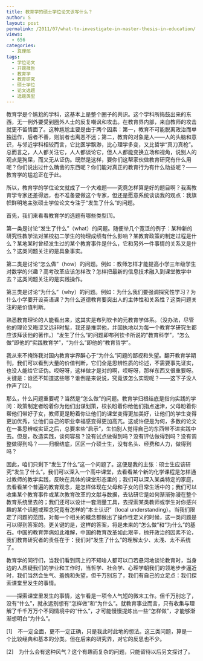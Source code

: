 ```yaml
---
title: 教育学的硕士学位论文该写什么？
author: S
layout: post
permalink: /2011/07/what-to-investigate-in-master-thesis-in-education/
views:
  - 656
categories:
  - 真理部
tags:
  - 学位论文
  - 开题报告
  - 教育学
  - 教育研究
  - 硕士学位
  - 论文选题
  - 选题类型
---
```

教育学是个尴尬的学科，这基本上是整个圈子的共识。这个学科所捣鼓出来的东西，无一例外要受到圈外人士的反复嘲讽和攻击。在教育界内部，来自教师的攻击就更不留情面了。这种尴尬主要是由于两个因素：第一，教育不可能脱离政治而单独运作，后者不善，则前者也离恶不远；第二，教育的对象是人——人的头脑和意识，与邻近学科相较而言，它比医学飘渺，比心理学多变，又比哲学“真刀真枪”。总而言之，人人都关注它，人人都谈论它，但人人都能变换立场和视角，说别人的观点是狗屎，而又无从证伪。既然是这样，要你们这帮家伙做教育研究有什么用呢？你们说出过什么确凿的东西呢？你们能对真正的教育行为有什么助益呢？——教育学的尴尬正在于此。

所以，教育学的学位论文就成了一个大难题——究竟怎样算是好的题目啊？我离教育学专家还差得远，也不准备要做这个专家，但还是愿意系统谈谈我的观点：我旗帜鲜明地主张硕士学位论文专注于“发生了什么”的问题。

首先，我们来看看教育学的选题有哪些类型[1]。

第一类是讨论“发生了什么”（what）的问题。随便举几个宽泛的例子：某种新的研究性教学法对某校初二学生的物理成绩有什么影响？某教育政策的制定过程是什么？某地某时曾经发生过的某个教育事件是什么，它和另外一件事情的关系又是什么？这类问题关注的是具象事实。

第二类是讨论“怎么做”（how）的问题。例如：教师怎样才能提高小学三年级学生对数学的兴趣？高考改革应该怎样改？怎样把最新的信息技术融入到课堂教学中去？这类问题关注的是实践操作。

第三类是讨论“为什么”（why）的问题。例如：为什么我们要强调探究性学习？为什么小学要开设英语课？为什么道德教育要突出人的主体性和关系性？这类问题关注的是价值判断。

熟悉教育理论的人能看出来，这其实是布列钦卡的元教育学体系。（没办法，尽管他的理论又晦涩又远非时髦，我还是推崇他，并固执地以为每一个教育学研究生都应该拜读他的著作。）“发生了什么”的问题即布列钦卡所说的“教育科学”，“怎么做”即他的“实践教育学”，“为什么”即他的“教育哲学”。

我从来不掩饰我对国内教育学界醉心于“为什么”问题的鄙视和失望。翻开教育学期刊，我们可以看到大量的价值判断，它们全是思辨性质的论述，不需要事先证实，也没人能给它证伪。哎呀呀，这样做才是对的啊，哎呀呀，那样东西又很重要呀。关键是：谁还不知道这些哪？谁倒是来说说，究竟该怎么实现呢？——这下子没人作声了[2]。

那么，什么问题重要呢？当然是“怎么做”的问题。教育学归根结底是指向实践的学问：政策制定者盼着你为他们出谋划策，校长盼着你给他们指点迷津，父母盼着你帮他们带好子女，教师更是盼着你让他们的课堂变得更加美好，让他们的学生变得更加优秀，让他们自己的职业幸福感变得更加高亢。这或许便是为何，多数的论文在一番思辨或实证之后，总要来些“启示”，生怕别人觉得自己的东西带不进实践中去。但是，改造实践，谈何容易？没有试点做得到吗？没有评估做得到吗？没有调整做得到吗？——归根结底，区区一介硕士生，没有名头、经费和人力，做得到吗？

因此，咱们只剩下“发生了什么”这一个问题了。这便是我的主张：硕士生应该研究“发生了什么”。我们可以深入一个高中课堂，去看看某个新的化学课程是怎样通过教师的教学实践，反映在具体的课堂形态里的；我们可以深入某类特定的家庭，去看看某个普遍的教育观念，是怎样体现在父母和子女的日常生活中的；我们可以收集某个教育事件或某次教育改革的文献与数据，去钻研它是如何渐渐弥漫在整个教育系统里去的；我们还可以设计一套测量工具，去探索某类教师或学生对你感兴趣的某个话题或理念究竟有怎样的“本土认识”（local understanding）。当我们限定了问题的范围，对每一个相关的概念都做出了操作性定义的时候，这一类问题是可以得到答案的。更关键的是，这样的答案，将是未来的“怎么做”和“为什么”的基石。中国的教育弊病如此难解，中国的教育改革如此艰辛，抛开政治的因素不论，我们教育研究者的责任在于：我们对“发生了什么”的理解太少、太浅、太不系统了。

教育学的同行们，当我们看到网上的不知啥人都可以口若悬河地谈论教育时，当身边的人质疑我们的学业和工作时，当哲学、社会学、心理学朝我们的领地步步逼近时，我们当然会生气、羞愧和失望，但千万别忘了，我们有自己的立足点：我们探索课堂里发生的事情。

——探索课堂里发生的事情，这乍看是一项令人气短的微末工作。但千万别忘了，没有“什么”，就永远别想有“怎样做”和“为什么”。就教育事业而言，只有收集与理解了千千万万个不同情境中的“什么”，才可能慢慢提炼出一些“怎样做”，才能够渐渐想明白“为什么”。

[1]　不一定全面，更不一定正确，只是我此时此地的想法。这三类问题，算是一个比较经典和基本的分类。但在后来的研究界，对它的反思也不少。

[2]　为什么会有这种风气？这个有趣而复杂的问题，只能留待以后另文探讨了。